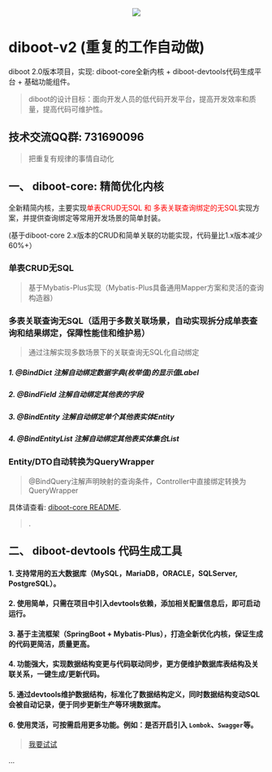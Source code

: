 <p align="center">
    <a href="http://www.apache.org/licenses/LICENSE-2.0.html" target="_blank">
        <img src="https://img.shields.io/hexpm/l/plug.svg">
    </a>
</p>

# diboot-v2   (重复的工作自动做)
diboot 2.0版本项目，实现: diboot-core全新内核 + diboot-devtools代码生成平台 + 基础功能组件。

> diboot的设计目标：面向开发人员的低代码开发平台，提高开发效率和质量，提高代码可维护性。

## 技术交流QQ群: 731690096

> 把重复有规律的事情自动化

   
## 一、 diboot-core: 精简优化内核
全新精简内核，主要实现<font color="red">单表CRUD无SQL 和 多表关联查询绑定的无SQL</font>实现方案，并提供查询绑定等常用开发场景的简单封装。

(基于diboot-core 2.x版本的CRUD和简单关联的功能实现，代码量比1.x版本减少60%+）
### 单表CRUD无SQL
   > 基于Mybatis-Plus实现（Mybatis-Plus具备通用Mapper方案和灵活的查询构造器）
### 多表关联查询无SQL（适用于多数关联场景，自动实现拆分成单表查询和结果绑定，保障性能佳和维护易）
   > 通过注解实现多数场景下的关联查询无SQL化自动绑定
   
##### 1. @BindDict 注解自动绑定数据字典(枚举值)的显示值Label
##### 2. @BindField 注解自动绑定其他表的字段
##### 3. @BindEntity 注解自动绑定单个其他表实体Entity
##### 4. @BindEntityList 注解自动绑定其他表实体集合List<Entity>

### Entity/DTO自动转换为QueryWrapper
   > @BindQuery注解声明映射的查询条件，Controller中直接绑定转换为QueryWrapper
    
具体请查看: [diboot-core README](https://github.com/dibo-software/diboot-v2/tree/master/diboot-core "注解自动绑定多表关联"). 

 
   > .

## 二、 diboot-devtools 代码生成工具
#### 1. 支持常用的五大数据库（MySQL，MariaDB，ORACLE，SQLServer, PostgreSQL）。
#### 2. 使用简单，只需在项目中引入devtools依赖，添加相关配置信息后，即可启动运行。
#### 3. 基于主流框架（SpringBoot + Mybatis-Plus），打造全新优化内核，保证生成的代码更简洁，质量更高。
#### 4. 功能强大，实现数据结构变更与代码联动同步，更方便维护数据库表结构及关联关系，一键生成/更新代码。
#### 5. 通过devtools维护数据结构，标准化了数据结构定义，同时数据结构变动SQL会被自动记录，便于同步更新生产等环境数据库。
#### 6. 使用灵活，可按需启用更多功能。例如：是否开启引入 `Lombok`、`Swagger`等。

>  [我要试试](https://github.com/dibo-software/diboot-v2/blob/master/diboot-docs/guide/diboot-devtools/%E4%BB%8B%E7%BB%8D.md)
    
...